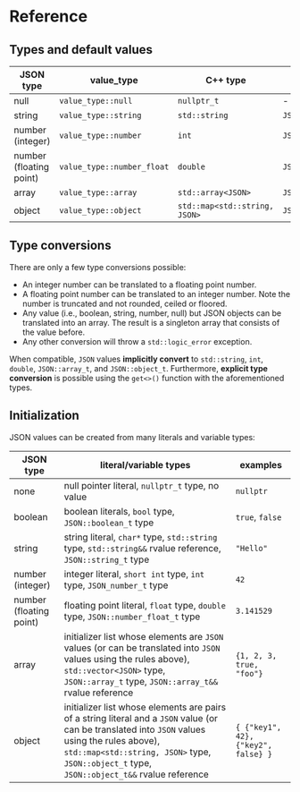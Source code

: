 # Reference

## Types and default values

| JSON type               | value_type                 | C++ type                      | type alias             | default value |
| ----------------------- | -------------------------- | ----------------------------- | ---------------------- | --------------
| null                    | `value_type::null`         | `nullptr_t`                   | -                      | `nullptr`     |
| string                  | `value_type::string`       | `std::string`                 | `JSON::string_t`       | `""`          |
| number (integer)        | `value_type::number`       | `int`                         | `JSON::number_t`       | `0`           |
| number (floating point) | `value_type::number_float` | `double`                      | `JSON::number_float_t` | `0.0`         |
| array                   | `value_type::array `       | `std::array<JSON>`            | `JSON::array_t`        | `{}`          |
| object                  | `value_type::object`       | `std::map<std::string, JSON>` | `JSON::object_t`       | `{}`          |

## Type conversions

There are only a few type conversions possible:

- An integer number can be translated to a floating point number.
- A floating point number can be translated to an integer number. Note the number is truncated and not rounded, ceiled or floored.
- Any value (i.e., boolean, string, number, null) but JSON objects can be translated into an array. The result is a singleton array that consists of the value before.
- Any other conversion will throw a `std::logic_error` exception.

When compatible, `JSON` values **implicitly convert** to `std::string`, `int`, `double`, `JSON::array_t`, and `JSON::object_t`. Furthermore, **explicit type conversion** is possible using the `get<>()` function with the aforementioned types.

## Initialization

JSON values can be created from many literals and variable types:

| JSON type | literal/variable types | examples |
| --------- | ---------------------- | -------- |
| none      | null pointer literal, `nullptr_t` type, no value | `nullptr` |
| boolean   | boolean literals, `bool` type, `JSON::boolean_t` type | `true`, `false` |
| string    | string literal, `char*` type, `std::string` type, `std::string&&` rvalue reference, `JSON::string_t` type | `"Hello"` |
| number (integer) | integer literal, `short int` type, `int` type, `JSON_number_t` type | `42` |
| number (floating point) | floating point literal, `float` type, `double` type, `JSON::number_float_t` type | `3.141529`
| array | initializer list whose elements are `JSON` values (or can be translated into `JSON` values using the rules above), `std::vector<JSON>` type, `JSON::array_t` type, `JSON::array_t&&` rvalue reference | `{1, 2, 3, true, "foo"}` |
| object | initializer list whose elements are pairs of a string literal and a `JSON` value (or can be translated into `JSON` values using the rules above), `std::map<std::string, JSON>` type, `JSON::object_t` type, `JSON::object_t&&` rvalue reference | `{ {"key1", 42}, {"key2", false} }` |
